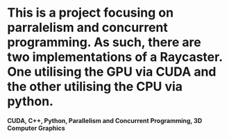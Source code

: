 # This is a project focusing on parralelism and concurrent programming. As such, there are two implementations of a Raycaster. One utilising the GPU via CUDA and the other utilising the CPU via python.
**CUDA, C++, Python, Parallelism and Concurrent Programming, 3D Computer Graphics**
